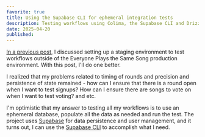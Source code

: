 ```yaml
---
favorite: true
title: Using the Supabase CLI for ephemeral integration tests
description: Testing workflows using Colima, the Supabase CLI and Drizzle
date: 2025-04-20
published:
---
```


[In a previous post](https://natespilman.com/blog/2025-03-03-eptss-testing-plan), I discussed setting up a staging environment to test workflows outside of the Everyone Plays the Same Song production environment. With this post, I'll do one better. 

I realized that my problems related to timing of rounds and precision and persistence of state remained - how can I ensure that there is a round open when I want to test signups? How can I ensure there are songs to vote on when I want to test voting? and etc. 

I'm optimistic that my answer to testing all my workflows is to use an ephemeral database, populate all the data as needed and run the test. The project uses [Supabase](https://supabase.com/) for data persistence and user management, and it turns out, I can use the [Supabase CLI](https://supabase.com/docs/guides/local-development/cli/getting-started) to accomplish what I need.  

